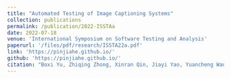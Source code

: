 ```yaml
---
title: "Automated Testing of Image Captioning Systems"
collection: publications
permalink: /publication/2022-ISSTAa
date: 2022-07-18
venue: 'International Symposium on Software Testing and Analysis'
paperurl: '/files/pdf/research/ISSTA22a.pdf'
link: 'https://pinjiahe.github.io/'
github: 'https://pinjiahe.github.io/'
citation: "Boxi Yu, Zhiqing Zhong, Xinran Qin, Jiayi Yao, Yuancheng Wang, Pinjia He*. <br><i>ISSTA'22: International Symposium on Software Testing and Analysis</i>"
---
```

